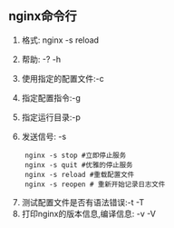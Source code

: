 ## nginx命令行

1. 格式: nginx -s reload

2. 帮助: -? -h

3. 使用指定的配置文件:-c

4. 指定配置指令:-g

5. 指定运行目录:-p

6. 发送信号: -s

```shell
	nginx -s stop #立即停止服务
	nginx -s quit #优雅的停止服务
	nginx -s reload #重载配置文件
	nginx -s reopen # 重新开始记录日志文件
```

7. 测试配置文件是否有语法错误:-t -T
8. 打印nginx的版本信息,编译信息: -v -V